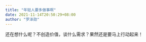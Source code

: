 ```yaml
---
title: "年轻人要多做事啊"
date: 2021-11-14T20:50:29+08:00
author: "罗泽勋"
---
```


还在想什么呢？不创造价值，谈什么需求？果然还是要马上行动起来！